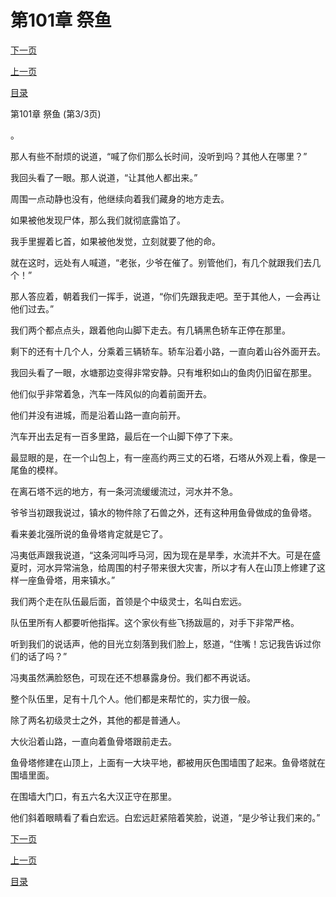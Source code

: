 <h1>第101章   祭鱼</h1>
            <div><p><a href="./303_%E7%AC%AC102%E7%AB%A0_%E9%B1%BC%E7%9B%AE%E6%B7%B7%E7%8F%A0.md">下一页</a></p><p><a href="./301_%E7%AC%AC101%E7%AB%A0_%E7%A5%AD%E9%B1%BC.md">上一页</a></p><p><a href="../">目录</a></p></div>
            <div><p>第101章   祭鱼 (第3/3页)</p><p>。</p><p>那人有些不耐烦的说道，“喊了你们那么长时间，没听到吗？其他人在哪里？”</p><p>我回头看了一眼。那人说道，“让其他人都出来。”</p><p>周围一点动静也没有，他继续向着我们藏身的地方走去。</p><p>如果被他发现尸体，那么我们就彻底露馅了。</p><p>我手里握着匕首，如果被他发觉，立刻就要了他的命。</p><p>就在这时，远处有人喊道，“老张，少爷在催了。别管他们，有几个就跟我们去几个！”</p><p>那人答应着，朝着我们一挥手，说道，“你们先跟我走吧。至于其他人，一会再让他们过去。”</p><p>我们两个都点点头，跟着他向山脚下走去。有几辆黑色轿车正停在那里。</p><p>剩下的还有十几个人，分乘着三辆轿车。轿车沿着小路，一直向着山谷外面开去。</p><p>我回头看了一眼，水塘那边变得非常安静。只有堆积如山的鱼肉仍旧留在那里。</p><p>他们似乎非常着急，汽车一阵风似的向着前面开去。</p><p>他们并没有进城，而是沿着山路一直向前开。</p><p>汽车开出去足有一百多里路，最后在一个山脚下停了下来。</p><p>最显眼的是，在一个山包上，有一座高约两三丈的石塔，石塔从外观上看，像是一尾鱼的模样。</p><p>在离石塔不远的地方，有一条河流缓缓流过，河水并不急。</p><p>爷爷当初跟我说过，镇水的物件除了石兽之外，还有这种用鱼骨做成的鱼骨塔。</p><p>看来姜北强所说的鱼骨塔肯定就是它了。</p><p>冯夷低声跟我说道，“这条河叫呼马河，因为现在是旱季，水流并不大。可是在盛夏时，河水异常湍急，给周围的村子带来很大灾害，所以才有人在山顶上修建了这样一座鱼骨塔，用来镇水。”</p><p>我们两个走在队伍最后面，首领是个中级灵士，名叫白宏远。</p><p>队伍里所有人都要听他指挥。这个家伙有些飞扬跋扈的，对手下非常严格。</p><p>听到我们的说话声，他的目光立刻落到我们脸上，怒道，“住嘴！忘记我告诉过你们的话了吗？”</p><p>冯夷虽然满脸怒色，可现在还不想暴露身份。我们都不再说话。</p><p>整个队伍里，足有十几个人。他们都是来帮忙的，实力很一般。</p><p>除了两名初级灵士之外，其他的都是普通人。</p><p>大伙沿着山路，一直向着鱼骨塔跟前走去。</p><p>鱼骨塔修建在山顶上，上面有一大块平地，都被用灰色围墙围了起来。鱼骨塔就在围墙里面。</p><p>在围墙大门口，有五六名大汉正守在那里。</p><p>他们斜着眼睛看了看白宏远。白宏远赶紧陪着笑脸，说道，“是少爷让我们来的。”</p></div>
            <div><p><a href="./303_%E7%AC%AC102%E7%AB%A0_%E9%B1%BC%E7%9B%AE%E6%B7%B7%E7%8F%A0.md">下一页</a></p><p><a href="./301_%E7%AC%AC101%E7%AB%A0_%E7%A5%AD%E9%B1%BC.md">上一页</a></p><p><a href="../">目录</a></p></div>